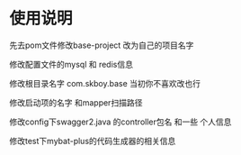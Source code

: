 # 使用说明

先去pom文件修改<artifactId>base-project</artifactId> 改为自己的项目名字
 
修改配置文件的mysql 和 redis信息

修改根目录名字 com.skboy.base 当初你不喜欢改也行
 
修改启动项的名字 和mapper扫描路径

修改config下swagger2.java 的controller包名 和一些 个人信息

修改test下mybat-plus的代码生成器的相关信息